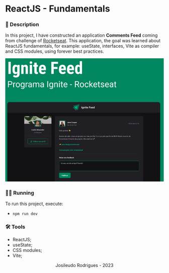 # ReactJS - Fundamentals
### 📝 Description
In this project, I have constructed an application **Comments Feed** coming from  challenge of <a href="https://app.rocketseat.com.b">Rocketseat</a>. 
This application, the goal was learned about ReactJS fundamentals, for example: useState, interfaces, Vite as compiler and CSS modules, using forever best practices.

<div width="700"> <img src="./src/assets/ignite_feed.png" /> </div>

### 🏃‍♂️ Running
To run this project, execute:
- `npm run dev`
### 🛠️ Tools
- ReactJS;
- useState;
- CSS modules;
- Vite;

<div align="center"><p>Josileudo Rodrigues - 2023</p></div>
